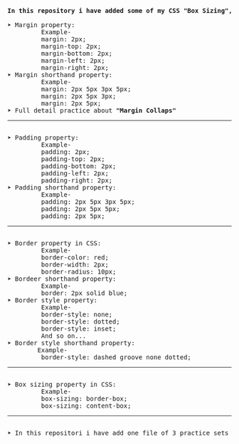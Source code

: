 <pre>
<b>In this repository i have added some of my CSS "Box Sizing", "Margin Collaps", "Margin" and "Padding" knowledge like this-</b>          

&#10148; Margin property:
         Example-
         margin: 2px;
         margin-top: 2px;
         margin-bottom: 2px;
         margin-left: 2px;
         margin-right: 2px; 
&#10148; Margin shorthand property:
         Example-
         margin: 2px 5px 3px 5px;
         margin: 2px 5px 3px;
         margin: 2px 5px;
&#10148; Full detail practice about <b>"Margin Collaps"</b><hr> 
&#10148; Padding property:
         Example-
         padding: 2px;
         padding-top: 2px;
         padding-bottom: 2px;
         padding-left: 2px;
         padding-right: 2px; 
&#10148; Padding shorthand property:
         Example-
         padding: 2px 5px 3px 5px;
         padding: 2px 5px 5px;
         padding: 2px 5px; <hr> 
&#10148; Border property in CSS:
         Example-
         border-color: red;
         border-width: 2px;
         border-radius: 10px;
&#10148; Bordeer shorthand property:
         Example-
         border: 2px solid blue;
&#10148; Border style property:
         Example-
         border-style: none;
         border-style: dotted;
         border-style: inset; 
         And so on...
&#10148; Border style shorthand property:
        Example-
         border-style: dashed groove none dotted; <hr> 
&#10148; Box sizing property in CSS:
         Example-
         box-sizing: border-box;
         box-sizing: content-box; <hr> 
&#10148; In this repositori i have add one file of 3 practice sets about <b>"Box sizing property, Margin collaps property</b> and so on...
</pre> 
